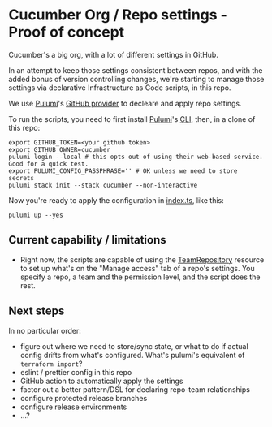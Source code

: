 # Cucumber Org / Repo settings - Proof of concept

Cucumber's a big org, with a lot of different settings in GitHub.

In an attempt to keep those settings consistent between repos, and with the added bonus of version controlling changes, we're starting to manage those settings via declarative Infrastructure as Code scripts, in this repo.

We use [Pulumi]'s [GitHub provider](https://www.pulumi.com/registry/packages/github/) to decleare and apply repo settings.

To run the scripts, you need to first install [Pulumi]'s [CLI], then, in a clone of this repo:

	export GITHUB_TOKEN=<your github token>
	export GITHUB_OWNER=cucumber
	pulumi login --local # this opts out of using their web-based service. Good for a quick test.
	export PULUMI_CONFIG_PASSPHRASE='' # OK unless we need to store secrets
	pulumi stack init --stack cucumber --non-interactive

Now you're ready to apply the configuration in [index.ts](./index.ts), like this:

	pulumi up --yes

## Current capability / limitations

* Right now, the scripts are capable of using the [TeamRepository] resource to set up what's on the "Manage access" tab of a repo's settings. You specify a repo, a team and the permission level, and the script does the rest.

## Next steps

In no particular order:

- figure out where we need to store/sync state, or what to do if actual config drifts from what's configured. What's pulumi's equivalent of `terraform import`?
- eslint / prettier config in this repo
- GitHub action to automatically apply the settings
- factor out a better pattern/DSL for declaring repo-team relationships
- configure protected release branches
- configure release environments
- ...?

[Pulumi]:https://www.pulumi.com/
[CLI]:https://www.pulumi.com/docs/get-started/install/
[TeamRepository]:https://www.pulumi.com/registry/packages/github/api-docs/teamrepository/